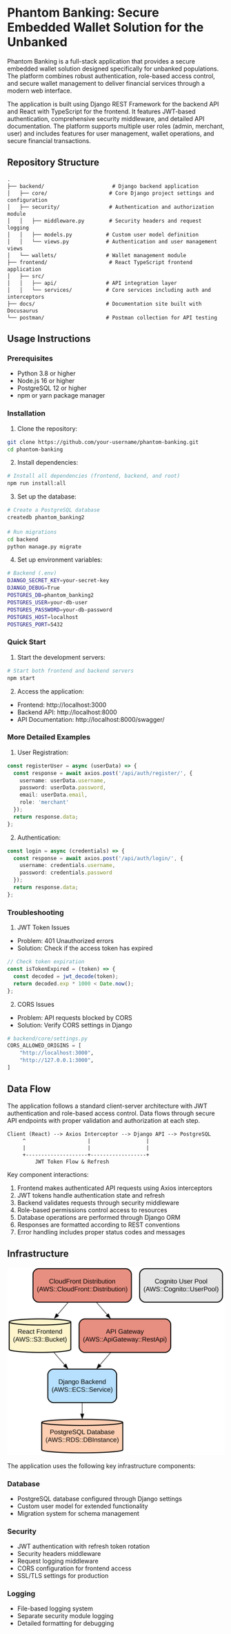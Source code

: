 # Phantom Banking: Secure Embedded Wallet Solution for the Unbanked

Phantom Banking is a full-stack application that provides a secure embedded wallet solution designed specifically for unbanked populations. The platform combines robust authentication, role-based access control, and secure wallet management to deliver financial services through a modern web interface.

The application is built using Django REST Framework for the backend API and React with TypeScript for the frontend. It features JWT-based authentication, comprehensive security middleware, and detailed API documentation. The platform supports multiple user roles (admin, merchant, user) and includes features for user management, wallet operations, and secure financial transactions.

## Repository Structure
```
.
├── backend/                      # Django backend application
│   ├── core/                    # Core Django project settings and configuration
│   ├── security/                # Authentication and authorization module
│   │   ├── middleware.py        # Security headers and request logging
│   │   ├── models.py           # Custom user model definition
│   │   └── views.py            # Authentication and user management views
│   └── wallets/                # Wallet management module
├── frontend/                    # React TypeScript frontend application
│   ├── src/
│   │   ├── api/                # API integration layer
│   │   └── services/           # Core services including auth and interceptors
├── docs/                       # Documentation site built with Docusaurus
└── postman/                    # Postman collection for API testing
```

## Usage Instructions
### Prerequisites
- Python 3.8 or higher
- Node.js 16 or higher
- PostgreSQL 12 or higher
- npm or yarn package manager

### Installation

1. Clone the repository:
```bash
git clone https://github.com/your-username/phantom-banking.git
cd phantom-banking
```

2. Install dependencies:
```bash
# Install all dependencies (frontend, backend, and root)
npm run install:all
```

3. Set up the database:
```bash
# Create a PostgreSQL database
createdb phantom_banking2

# Run migrations
cd backend
python manage.py migrate
```

4. Set up environment variables:
```bash
# Backend (.env)
DJANGO_SECRET_KEY=your-secret-key
DJANGO_DEBUG=True
POSTGRES_DB=phantom_banking2
POSTGRES_USER=your-db-user
POSTGRES_PASSWORD=your-db-password
POSTGRES_HOST=localhost
POSTGRES_PORT=5432
```

### Quick Start

1. Start the development servers:
```bash
# Start both frontend and backend servers
npm start
```

2. Access the application:
- Frontend: http://localhost:3000
- Backend API: http://localhost:8000
- API Documentation: http://localhost:8000/swagger/

### More Detailed Examples

1. User Registration:
```typescript
const registerUser = async (userData) => {
  const response = await axios.post('/api/auth/register/', {
    username: userData.username,
    password: userData.password,
    email: userData.email,
    role: 'merchant'
  });
  return response.data;
};
```

2. Authentication:
```typescript
const login = async (credentials) => {
  const response = await axios.post('/api/auth/login/', {
    username: credentials.username,
    password: credentials.password
  });
  return response.data;
};
```

### Troubleshooting

1. JWT Token Issues
- Problem: 401 Unauthorized errors
- Solution: Check if the access token has expired
```typescript
// Check token expiration
const isTokenExpired = (token) => {
  const decoded = jwt_decode(token);
  return decoded.exp * 1000 < Date.now();
};
```

2. CORS Issues
- Problem: API requests blocked by CORS
- Solution: Verify CORS settings in Django
```python
# backend/core/settings.py
CORS_ALLOWED_ORIGINS = [
    "http://localhost:3000",
    "http://127.0.0.1:3000",
]
```

## Data Flow

The application follows a standard client-server architecture with JWT authentication and role-based access control. Data flows through secure API endpoints with proper validation and authorization at each step.

```ascii
Client (React) --> Axios Interceptor --> Django API --> PostgreSQL
     ^                    |                  |
     |                    |                  |
     +--------------------+------------------+
         JWT Token Flow & Refresh
```

Key component interactions:
1. Frontend makes authenticated API requests using Axios interceptors
2. JWT tokens handle authentication state and refresh
3. Backend validates requests through security middleware
4. Role-based permissions control access to resources
5. Database operations are performed through Django ORM
6. Responses are formatted according to REST conventions
7. Error handling includes proper status codes and messages

## Infrastructure

![Infrastructure diagram](./docs/infra.svg)

The application uses the following key infrastructure components:

### Database
- PostgreSQL database configured through Django settings
- Custom user model for extended functionality
- Migration system for schema management

### Security
- JWT authentication with refresh token rotation
- Security headers middleware
- Request logging middleware
- CORS configuration for frontend access
- SSL/TLS settings for production

### Logging
- File-based logging system
- Separate security module logging
- Detailed formatting for debugging